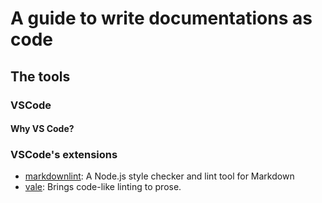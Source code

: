 # A guide to write documentations as code

## The tools

### VSCode

#### Why VS Code?

### VSCode's extensions

- [markdownlint]: A Node.js style checker and lint tool for Markdown
- [vale]: Brings code-like linting to prose.

[markdownlint]: https://github.com/DavidAnson/markdownlint
[vale]: https://github.com/errata-ai/vale
